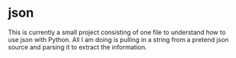 # json
This is currently a small project consisting of one file to understand how to use json with Python. All I am doing is pulling in a string from a pretend json source and parsing it to extract the information.
